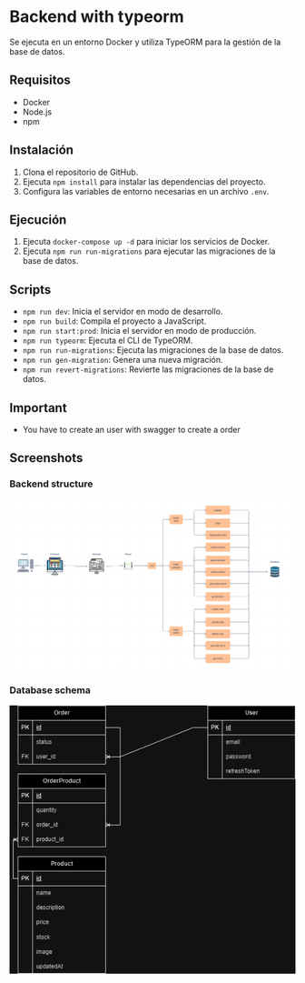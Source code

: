 # Backend with typeorm

Se ejecuta en un entorno Docker y utiliza TypeORM para la gestión de la base de datos.

## Requisitos

- Docker
- Node.js
- npm

## Instalación

1. Clona el repositorio de GitHub.
2. Ejecuta `npm install` para instalar las dependencias del proyecto.
3. Configura las variables de entorno necesarias en un archivo `.env`.

## Ejecución

1. Ejecuta `docker-compose up -d` para iniciar los servicios de Docker.
2. Ejecuta `npm run run-migrations` para ejecutar las migraciones de la base de datos.

## Scripts

- `npm run dev`: Inicia el servidor en modo de desarrollo.
- `npm run build`: Compila el proyecto a JavaScript.
- `npm run start:prod`: Inicia el servidor en modo de producción.
- `npm run typeorm`: Ejecuta el CLI de TypeORM.
- `npm run run-migrations`: Ejecuta las migraciones de la base de datos.
- `npm run gen-migration`: Genera una nueva migración.
- `npm run revert-migrations`: Revierte las migraciones de la base de datos.


## Important
- You have to create an user with swagger to create a order


## Screenshots

### Backend structure
![image](docs/backend_structure.png)

### Database schema
![image](docs/database_schema.png)